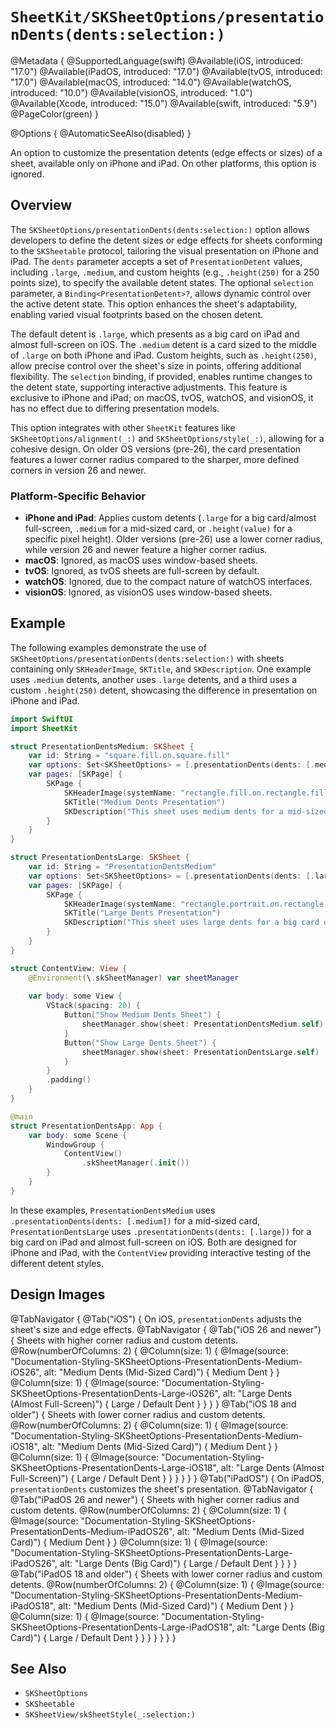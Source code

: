 # ``SheetKit/SKSheetOptions/presentationDents(dents:selection:)``

@Metadata {
    @SupportedLanguage(swift)
    @Available(iOS, introduced: "17.0")
    @Available(iPadOS, introduced: "17.0")
    @Available(tvOS, introduced: "17.0")
    @Available(macOS, introduced: "14.0")
    @Available(watchOS, introduced: "10.0")
    @Available(visionOS, introduced: "1.0")
    @Available(Xcode, introduced: "15.0")
    @Available(swift, introduced: "5.9")
    @PageColor(green)
}

@Options {
    @AutomaticSeeAlso(disabled)
}

An option to customize the presentation detents (edge effects or sizes) of a sheet, available only on iPhone and iPad. On other platforms, this option is ignored.

## Overview

The ``SKSheetOptions/presentationDents(dents:selection:)`` option allows developers to define the detent sizes or edge effects for sheets conforming to the ``SKSheetable`` protocol, tailoring the visual presentation on iPhone and iPad. The `dents` parameter accepts a set of `PresentationDetent` values, including `.large`, `.medium`, and custom heights (e.g., `.height(250)` for a 250 points size), to specify the available detent states. The optional `selection` parameter, a `Binding<PresentationDetent>?`, allows dynamic control over the active detent state. This option enhances the sheet's adaptability, enabling varied visual footprints based on the chosen detent.

The default detent is `.large`, which presents as a big card on iPad and almost full-screen on iOS. The `.medium` detent is a card sized to the middle of `.large` on both iPhone and iPad. Custom heights, such as `.height(250)`, allow precise control over the sheet's size in points, offering additional flexibility. The `selection` binding, if provided, enables runtime changes to the detent state, supporting interactive adjustments. This feature is exclusive to iPhone and iPad; on macOS, tvOS, watchOS, and visionOS, it has no effect due to differing presentation models.

This option integrates with other `SheetKit` features like ``SKSheetOptions/alignment(_:)`` and ``SKSheetOptions/style(_:)``, allowing for a cohesive design. On older OS versions (pre-26), the card presentation features a lower corner radius compared to the sharper, more defined corners in version 26 and newer.

### Platform-Specific Behavior

- **iPhone and iPad**: Applies custom detents (`.large` for a big card/almost full-screen, `.medium` for a mid-sized card, or `.height(value)` for a specific pixel height). Older versions (pre-26) use a lower corner radius, while version 26 and newer feature a higher corner radius.
- **macOS**: Ignored, as macOS uses window-based sheets.
- **tvOS**: Ignored, as tvOS sheets are full-screen by default.
- **watchOS**: Ignored, due to the compact nature of watchOS interfaces.
- **visionOS**: Ignored, as visionOS uses window-based sheets.

## Example

The following examples demonstrate the use of ``SKSheetOptions/presentationDents(dents:selection:)`` with sheets containing only `SKHeaderImage`, `SKTitle`, and `SKDescription`. One example uses `.medium` detents, another uses `.large` detents, and a third uses a custom `.height(250)` detent, showcasing the difference in presentation on iPhone and iPad.

```swift
import SwiftUI
import SheetKit

struct PresentationDentsMedium: SKSheet {
    var id: String = "square.fill.on.square.fill"
    var options: Set<SKSheetOptions> = [.presentationDents(dents: [.medium])]
    var pages: [SKPage] {
        SKPage {
            SKHeaderImage(systemName: "rectangle.fill.on.rectangle.fill")
            SKTitle("Medium Dents Presentation")
            SKDescription("This sheet uses medium dents for a mid-sized card, available only on iPhone and iPad.")
        }
    }
}

struct PresentationDentsLarge: SKSheet {
    var id: String = "PresentationDentsMedium"
    var options: Set<SKSheetOptions> = [.presentationDents(dents: [.large])]
    var pages: [SKPage] {
        SKPage {
            SKHeaderImage(systemName: "rectangle.portrait.on.rectangle.portrait.fill")
            SKTitle("Large Dents Presentation")
            SKDescription("This sheet uses large dents for a big card on iPad and almost full-screen on iOS, available only on iPhone and iPad.")
        }
    }
}

struct ContentView: View {
    @Environment(\.skSheetManager) var sheetManager
    
    var body: some View {
        VStack(spacing: 20) {
            Button("Show Medium Dents Sheet") {
                sheetManager.show(sheet: PresentationDentsMedium.self)
            }
            Button("Show Large Dents Sheet") {
                sheetManager.show(sheet: PresentationDentsLarge.self)
            }
        }
        .padding()
    }
}

@main
struct PresentationDentsApp: App {
    var body: some Scene {
        WindowGroup {
            ContentView()
                .skSheetManager(.init())
        }
    }
}
```

In these examples, `PresentationDentsMedium` uses `.presentationDents(dents: [.medium])` for a mid-sized card, `PresentationDentsLarge` uses `.presentationDents(dents: [.large])` for a big card on iPad and almost full-screen on iOS. Both are designed for iPhone and iPad, with the `ContentView` providing interactive testing of the different detent styles.

## Design Images

@TabNavigator {
    @Tab("iOS") {
        On iOS, `presentationDents` adjusts the sheet's size and edge effects.
        @TabNavigator {
            @Tab("iOS 26 and newer") {
                Sheets with higher corner radius and custom detents.
                @Row(numberOfColumns: 2) {
                    @Column(size: 1) {
                        @Image(source: "Documentation-Styling-SKSheetOptions-PresentationDents-Medium-iOS26", alt: "Medium Dents (Mid-Sized Card)") {
                            Medium Dent
                        }
                    }
                    @Column(size: 1) {
                        @Image(source: "Documentation-Styling-SKSheetOptions-PresentationDents-Large-iOS26", alt: "Large Dents (Almost Full-Screen)") {
                            Large / Default Dent
                        }
                    }
                }
            }
            @Tab("iOS 18 and older") {
                Sheets with lower corner radius and custom detents.
                @Row(numberOfColumns: 2) {
                    @Column(size: 1) {
                        @Image(source: "Documentation-Styling-SKSheetOptions-PresentationDents-Medium-iOS18", alt: "Medium Dents (Mid-Sized Card)") {
                            Medium Dent
                        }
                    }
                    @Column(size: 1) {
                        @Image(source: "Documentation-Styling-SKSheetOptions-PresentationDents-Large-iOS18", alt: "Large Dents (Almost Full-Screen)") {
                            Large / Default Dent
                        }
                    }
                }
            }
        }
    }
    @Tab("iPadOS") {
        On iPadOS, `presentationDents` customizes the sheet's presentation.
        @TabNavigator {
            @Tab("iPadOS 26 and newer") {
                Sheets with higher corner radius and custom detents.
                @Row(numberOfColumns: 2) {
                    @Column(size: 1) {
                        @Image(source: "Documentation-Styling-SKSheetOptions-PresentationDents-Medium-iPadOS26", alt: "Medium Dents (Mid-Sized Card)") {
                            Medium Dent
                        }
                    }
                    @Column(size: 1) {
                        @Image(source: "Documentation-Styling-SKSheetOptions-PresentationDents-Large-iPadOS26", alt: "Large Dents (Big Card)") {
                            Large / Default Dent
                        }
                    }
                }
            }
            @Tab("iPadOS 18 and older") {
                Sheets with lower corner radius and custom detents.
                @Row(numberOfColumns: 2) {
                    @Column(size: 1) {
                        @Image(source: "Documentation-Styling-SKSheetOptions-PresentationDents-Medium-iPadOS18", alt: "Medium Dents (Mid-Sized Card)") {
                            Medium Dent
                        }
                    }
                    @Column(size: 1) {
                        @Image(source: "Documentation-Styling-SKSheetOptions-PresentationDents-Large-iPadOS18", alt: "Large Dents (Big Card)") {
                            Large / Default Dent
                        }
                    }
                }
            }
        }
    }
}

## See Also

- ``SKSheetOptions``
- ``SKSheetable``
- ``SKSheetView/skSheetStyle(_:selection:)``
